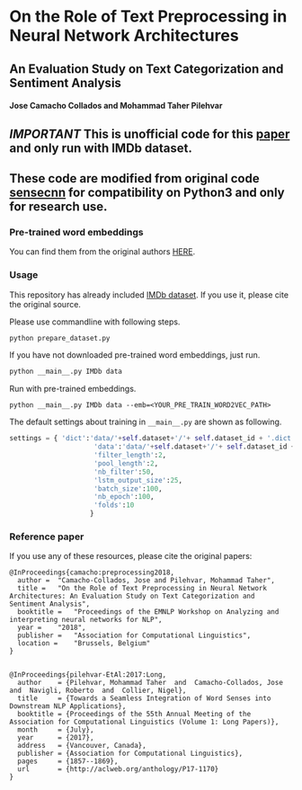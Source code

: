 
#  On the Role of Text Preprocessing in Neural Network Architectures
## An Evaluation Study on Text Categorization and Sentiment Analysis
#### Jose Camacho Collados and Mohammad Taher Pilehvar


## *IMPORTANT* This is unofficial code for this [paper](https://arxiv.org/abs/1707.01780) and only run with IMDb dataset.
## These code are modified from original code [sensecnn](https://github.com/pilehvar/sensecnn) for compatibility on Python3 and only for research use.

### Pre-trained word embeddings

You can find them from the original authors [HERE](https://github.com/pedrada88/preproc-textclassification/blob/master/README.md).

### Usage

This repository has already included [IMDb dataset](https://ai.stanford.edu/~amaas/data/sentiment/).
If you use it, please cite the original source.


Please use commandline with following steps.

```bash
python prepare_dataset.py
```

If you have not downloaded pre-trained word embeddings, just run.
```bash
python __main__.py IMDb data
```

Run with pre-trained embeddings.
```
python __main__.py IMDb data --emb=<YOUR_PRE_TRAIN_WORD2VEC_PATH>
```

The default settings about training in `__main__.py` are shown as following.

```python
settings = { 'dict':'data/'+self.dataset+'/'+ self.dataset_id + '.dict.pkl',
                     'data':'data/'+self.dataset+'/'+ self.dataset_id +'.pkl',
                     'filter_length':2,
                     'pool_length':2,
                     'nb_filter':50,
                     'lstm_output_size':25,
                     'batch_size':100,
                     'nb_epoch':100,
                     'folds':10
                    }
```


### Reference paper

If you use any of these resources, please cite the original papers:
```
@InProceedings{camacho:preprocessing2018,
  author = 	"Camacho-Collados, Jose and Pilehvar, Mohammad Taher",
  title = 	"On the Role of Text Preprocessing in Neural Network Architectures: An Evaluation Study on Text Categorization and Sentiment Analysis",
  booktitle = 	"Proceedings of the EMNLP Workshop on Analyzing and interpreting neural networks for NLP",
  year = 	"2018",
  publisher = 	"Association for Computational Linguistics",
  location = 	"Brussels, Belgium"
}


@InProceedings{pilehvar-EtAl:2017:Long,
  author    = {Pilehvar, Mohammad Taher  and  Camacho-Collados, Jose  and  Navigli, Roberto  and  Collier, Nigel},
  title     = {Towards a Seamless Integration of Word Senses into Downstream NLP Applications},
  booktitle = {Proceedings of the 55th Annual Meeting of the Association for Computational Linguistics (Volume 1: Long Papers)},
  month     = {July},
  year      = {2017},
  address   = {Vancouver, Canada},
  publisher = {Association for Computational Linguistics},
  pages     = {1857--1869},
  url       = {http://aclweb.org/anthology/P17-1170}
}
```


